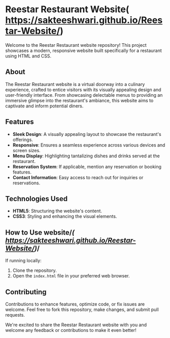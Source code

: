 # Reestar Restaurant Website( https://sakteeshwari.github.io/Reestar-Website/)

Welcome to the Reestar Restaurant website repository! This project showcases a modern, responsive website built specifically for a restaurant using HTML and CSS.

## About

The Reestar Restaurant website is a virtual doorway into a culinary experience, crafted to entice visitors with its visually appealing design and user-friendly interface. From showcasing delectable menus to providing an immersive glimpse into the restaurant's ambiance, this website aims to captivate and inform potential diners.

## Features

- **Sleek Design**: A visually appealing layout to showcase the restaurant's offerings.
- **Responsive**: Ensures a seamless experience across various devices and screen sizes.
- **Menu Display**: Highlighting tantalizing dishes and drinks served at the restaurant.
- **Reservation System**: If applicable, mention any reservation or booking features.
- **Contact Information**: Easy access to reach out for inquiries or reservations.

## Technologies Used

- **HTML5**: Structuring the website's content.
- **CSS3**: Styling and enhancing the visual elements.

## How to Use website/*( https://sakteeshwari.github.io/Reestar-Website/)*/

If running locally:
1. Clone the repository.
2. Open the `index.html` file in your preferred web browser.

## Contributing

Contributions to enhance features, optimize code, or fix issues are welcome. Feel free to fork this repository, make changes, and submit pull requests.

We're excited to share the Reestar Restaurant website with you and welcome any feedback or contributions to make it even better!
